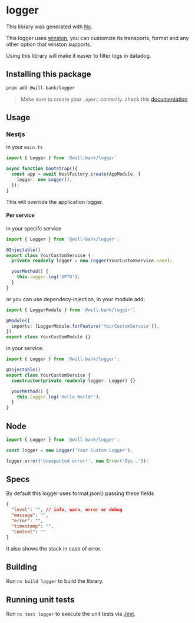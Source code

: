 # logger

This library was generated with [Nx](https://nx.dev).

This logger uses [winston](https://www.npmjs.com/package/winston), you can customize its transports, format and any other option that winston supports.

Using this library will make it easier to filter logs in datadog.

## Installing this package

```bash
pnpm add @will-bank/logger
```

> Make sure to create your `.npmrc` correctly. check this [documentation](../../docs/NPMRC.md)

## Usage

### Nestjs

in your `main.ts`

```ts
import { Logger } from '@will-bank/logger`

async function bootstrap(){
  const app = await NestFactory.create(AppModule, {
    logger: new Logger(),
  });
}

```

This will override the application logger.

#### Per service

in your specifc service

```ts
import { Logger } from '@will-bank/logger';

@Injectable()
export class YourCustomService {
  private readonly logger = new Logger(YourCustomService.name);

  yourMethod() {
    this.logger.log('XPTO');
  }
}
```

or you can use dependecy-injection, in your module add:

```ts
import { LoggerModule } from '@will-bank/logger';

@Module({
  imports: [LoggerModule.forFeature('YourCustomService')],
})
export class YourCustomModule {}
```

in your service:

```ts
import { Logger } from '@will-bank/logger';

@Injectable()
export class YourCustomService {
  constructor(private readonly logger: Logger) {}

  yourMethod() {
    this.logger.log('Hello World!');
  }
}
```

## Node

```ts
import { Logger } from '@will-bank/logger';

const logger = new Logger('Your Custom Logger');

logger.error('Unexpected error!', new Error('Ops..'));
```

## Specs

By default this logger uses format.json() passing these fields

```json
{
  "level": "", // info, warn, error or debug
  "message": "",
  "error": "",
  "timestamp": "",
  "context": ""
}
```

It also shows the stack in case of error.

## Building

Run `nx build logger` to build the library.

## Running unit tests

Run `nx test logger` to execute the unit tests via [Jest](https://jestjs.io).
